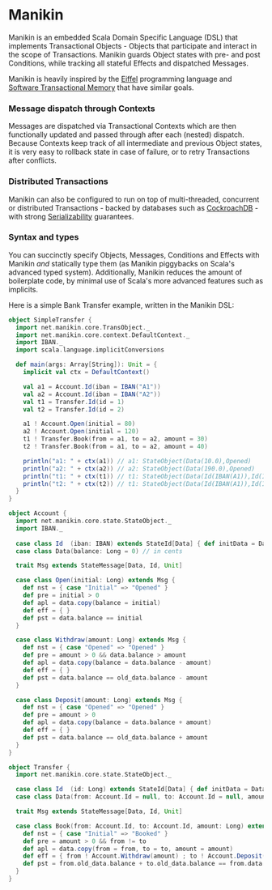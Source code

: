 # Manikin
Manikin is an embedded Scala Domain Specific Language (DSL) that implements Transactional Objects - Objects that participate and interact in the scope of Transactions.
Manikin guards Object states with pre- and post Conditions, while tracking all stateful Effects and dispatched Messages.

Manikin is heavily inspired by the [Eiffel](https://www.eiffel.com) programming language and [Software Transactional Memory](https://en.wikipedia.org/wiki/Software_transactional_memory) that have similar goals.

### Message dispatch through Contexts
Messages are dispatched via Transactional Contexts which are then functionally updated and passed through after each (nested) dispatch.
Because Contexts keep track of all intermediate and previous Object states, it is very easy to rollback state in case of failure, or to retry Transactions after conflicts. 

### Distributed Transactions
Manikin can also be configured to run on top of multi-threaded, concurrent or distributed Transactions - backed by databases such as [CockroachDB](https://www.cockroachlabs.com) - with strong [Serializability](https://en.wikipedia.org/wiki/Serializability) guarantees.  
                                                           
### Syntax and types
You can succinctly specify Objects, Messages, Conditions and Effects with Manikin *and* statically type them (as Manikin piggybacks on Scala's advanced typed system). 
Additionally, Manikin reduces the amount of boilerplate code, by minimal use of Scala's more advanced features such as implicits. 

Here is a simple Bank Transfer example, written in the Manikin DSL:
```scala
object SimpleTransfer {
  import net.manikin.core.TransObject._
  import net.manikin.core.context.DefaultContext._
  import IBAN._
  import scala.language.implicitConversions

  def main(args: Array[String]): Unit = {
    implicit val ctx = DefaultContext()

    val a1 = Account.Id(iban = IBAN("A1"))
    val a2 = Account.Id(iban = IBAN("A2"))
    val t1 = Transfer.Id(id = 1)
    val t2 = Transfer.Id(id = 2)

    a1 ! Account.Open(initial = 80)
    a2 ! Account.Open(initial = 120)
    t1 ! Transfer.Book(from = a1, to = a2, amount = 30)
    t2 ! Transfer.Book(from = a1, to = a2, amount = 40)

    println("a1: " + ctx(a1)) // a1: StateObject(Data(10.0),Opened)
    println("a2: " + ctx(a2)) // a2: StateObject(Data(190.0),Opened)
    println("t1: " + ctx(t1)) // t1: StateObject(Data(Id(IBAN(A1)),Id(IBAN(A2)),30.0),Booked)
    println("t2: " + ctx(t2)) // t1: StateObject(Data(Id(IBAN(A1)),Id(IBAN(A2)),40.0),Booked)
  }
}
```
```scala
object Account {
  import net.manikin.core.state.StateObject._
  import IBAN._
  
  case class Id  (iban: IBAN) extends StateId[Data] { def initData = Data() }
  case class Data(balance: Long = 0) // in cents

  trait Msg extends StateMessage[Data, Id, Unit]

  case class Open(initial: Long) extends Msg {
    def nst = { case "Initial" => "Opened" }
    def pre = initial > 0
    def apl = data.copy(balance = initial)
    def eff = { }
    def pst = data.balance == initial
  }

  case class Withdraw(amount: Long) extends Msg {
    def nst = { case "Opened" => "Opened" }
    def pre = amount > 0 && data.balance > amount
    def apl = data.copy(balance = data.balance - amount)
    def eff = { }
    def pst = data.balance == old_data.balance - amount
  }

  case class Deposit(amount: Long) extends Msg {
    def nst = { case "Opened" => "Opened" }
    def pre = amount > 0
    def apl = data.copy(balance = data.balance + amount)
    def eff = { }
    def pst = data.balance == old_data.balance + amount
  }
}
```
```scala
object Transfer {
  import net.manikin.core.state.StateObject._

  case class Id  (id: Long) extends StateId[Data] { def initData = Data() }
  case class Data(from: Account.Id = null, to: Account.Id = null, amount: Long = 0)

  trait Msg extends StateMessage[Data, Id, Unit]

  case class Book(from: Account.Id, to: Account.Id, amount: Long) extends Msg {
    def nst = { case "Initial" => "Booked" }
    def pre = amount > 0 && from != to
    def apl = data.copy(from = from, to = to, amount = amount)
    def eff = { from ! Account.Withdraw(amount) ; to ! Account.Deposit(amount) }
    def pst = from.old_data.balance + to.old_data.balance == from.data.balance + to.data.balance
  }
}
```
